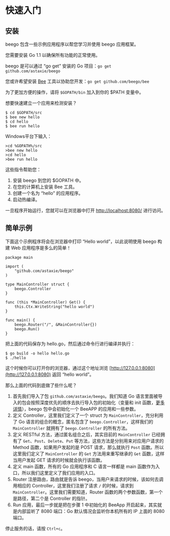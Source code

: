 # 快速入门

## 安装

beego 包含一些示例应用程序以帮您学习并使用 beego 应用框架。

您需要安装 Go 1.1 以确保所有功能的正常使用。

beego 是可以通过 “go get” 安装的 Go 项目：`go get github.com/astaxie/beego`

您或许希望安装 [Bee](/docs/Reference_BeeTool) 工具以协助您开发：`go get github.com/beego/bee`

为了更加方便的操作，请将 `$GOPATH/bin` 加入到你的 $PATH 变量中。

想要快速建立一个应用来检测安装？

	$ cd $GOPATH/src
	$ bee new hello
	$ cd hello
	$ bee run hello

Windows平台下输入：

    >cd %GOPATH%/src
    >bee new hello
    >cd hello
    >bee run hello

这些指令帮助您：

1. 安装 beego 到您的 $GOPATH 中。
2. 在您的计算机上安装 Bee 工具。
3. 创建一个名为 “hello” 的应用程序。
4. 启动热编译。

一旦程序开始运行，您就可以在浏览器中打开 [http://localhost:8080/](http://localhost:8080/) 进行访问。

## 简单示例

下面这个示例程序将会在浏览器中打印 “Hello world”，以此说明使用 beego 构建 Web 应用程序是多么的简单！

	package main
	
	import (
		"github.com/astaxie/beego"
	)
	
	type MainController struct {
		beego.Controller
	}
	
	func (this *MainController) Get() {
		this.Ctx.WriteString("hello world")
	}
	
	func main() {
		beego.Router("/", &MainController{})
		beego.Run()
	}

把上面的代码保存为 hello.go，然后通过命令行进行编译并执行：

	$ go build -o hello hello.go
	$ ./hello

这个时候你可以打开你的浏览器，通过这个地址浏览 [http://127.0.0.1:8080](http://127.0.0.1:8080) 返回 “hello world”。

那么上面的代码到底做了些什么呢？

1. 首先我们导入了包 `github.com/astaxie/beego`。我们知道 Go 语言里面被导入的包会按照深度优先的顺序去执行导入包的初始化（变量和 init 函数，[更多详情](https://github.com/astaxie/build-web-application-with-golang/blob/master/ebook/02.3.md#maininit)），beego 包中会初始化一个 BeeAPP 的应用和一些参数。
2. 定义 Controller，这里我们定义了一个 struct 为 `MainController`，充分利用了 Go 语言的组合的概念，匿名包含了 `beego.Controller`，这样我们的 `MainController` 就拥有了 `beego.Controller` 的所有方法。
3. 定义 RESTful 方法，通过匿名组合之后，其实目前的 `MainController` 已经拥有了 `Get`、`Post`、`Delete`、`Put` 等方法，这些方法是分别用来对应用户请求的 Method 函数，如果用户发起的是 POST 请求，那么就执行 `Post` 函数。所以这里我们定义了 `MainController` 的 `Get` 方法用来重写继承的 `Get` 函数，这样当用户发起 GET 请求的时候就会执行该函数。
4. 定义 main 函数，所有的 Go 应用程序和 C 语言一样都是 main 函数作为入口，所以我们这里定义了我们应用的入口。
5. Router 注册路由，路由就是告诉 beego，当用户来请求的时候，该如何去调用相应的 Controller，这里我们注册了请求 `/` 的时候，请求到 `MainController`。这里我们需要知道，Router 函数的两个参数函数，第一个是路径，第二个是 Controller 的指针。
6. Run 应用，最后一步就是把在步骤 1 中初始化的 BeeApp 开启起来，其实就是内部监听了 8080 端口：Go 默认情况会监听你本机所有的 IP 上面的 8080 端口。

停止服务的话，请按 `Ctrl+c`。

